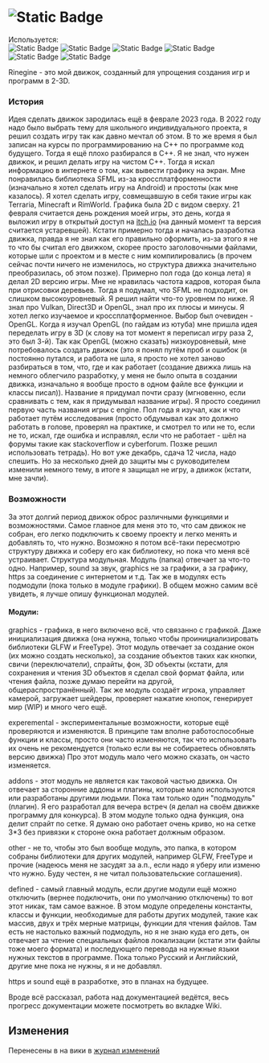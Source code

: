 # ![Static Badge](https://img.shields.io/badge/Rinegine-v0.1.0-green)  
Используется:  
![Static Badge](https://img.shields.io/badge/v3.3.8-red?logo=GLFW&logoColor=fc5a20&label=GLFW&labelColor=fc5a20&color=222222&link=https%3A%2F%2Fglfw.org%2F)
![Static Badge](https://img.shields.io/badge/v2.13.2-red?logo=FreeType&logoColor=fc5a20&label=FreeType&labelColor=0c465d&color=222222&link=https%3A%2F%2Ffreetype.org%2F)
![Static Badge](https://img.shields.io/badge/v13.2.0-red?logo=MinGW-w64&logoColor=fc5a20&label=(WIP)MinGW-w64&labelColor=1f222a&color=222222&link=https%3A%2F%2Fgithub.com%2FniXman%2Fmingw-builds-binaries%2Freleases)
![Static Badge](https://img.shields.io/badge/v3.3.0-red?logoColor=fc5a20&label=GLAD&labelColor=aaaaaa&color=222222&link=https%3A%2F%2Fglad.dav1d.de%2F)
![Static Badge](https://img.shields.io/badge/v1.1.0-red?logoColor=fc5a20&label=(WIP)OpenAL&labelColor=30a1d9&color=222222&link=https%3A%2F%2Fglad.dav1d.de%2F)
![Static Badge](https://img.shields.io/badge/v1.0.0-red?logoColor=fc5a20&label=STB&labelColor=000000&color=222222&link=https%3A%2F%2Fgithub.com%2Fnothings%2Fstb)



Rinegine - это мой движок, созданный для упрощения создания игр и программ в 2-3D.
### История
Идея сделать движок зародилась ещё в феврале 2023 года. В 2022 году надо было выбрать тему для школьного индивидуального проекта, я решил создать игру так как давно мечтал об этом. В то же время я был записан на курсы по программированию на C++ по программе код будущего. Тогда я ещё плохо разбирался в C++. Я не знал, что нужен движок, и решил делать игру на чистом C++. Тогда я искал информацию в интернете о том, как вывести графику на экран. Мне понравилась библиотека SFML из-за кроссплатформенности (изначально я хотел сделать игру на Android) и простоты (как мне казалось). Я хотел сделать игру, совмещавшую в себя такие игры как Terraria, Minecraft и RimWorld. Графика была 2D с видом сверху. 21 февраля считается день рождения моей игры, это день, когда я выложил игру в открытый доступ на [itch.io](https://rinemest.itch.io/rinerestoutdated) (на данный момент та версия считается устаревшей). Кстати примерно тогда и началась разработка движка, правда я не знал как его правильно оформить, из-за этого я не то что бы считал его движком, скорее просто заголовочными файлами, которые шли с проектом и в месте с ним компилировались (в прочем сейчас почти ничего не изменилось, но структура движка значительно преобразилась, об этом позже). Примерно пол года (до конца лета) я делал 2D версию игры. Мне не нравилась частота кадров, которая была при отрисовки деревьев. Тогда я подумал, что SFML не подходит, он слишком высокоуровневый. Я решил найти что-то уровнем по ниже. Я знал про Vulkan, Direct3D и OpenGL, знал про их плюсы и минусы. Я хотел легко изучаемое и кроссплатформенное. Выбор был очевиден - OpenGL. Когда я изучал OpenGL (по гайдам из ютуба) мне пришла идея переделать игру в 3D (к слову на тот момент я переписал игру раза 2, это был 3-й). Так как OpenGL (можно сказать) низкоуровневый, мне потребовалось создать движок (это я понял путём проб и ошибок (я постоянно путался, и работа не шла, я просто не хотел заново разбираться в том, что, где и как работает (создание движка лишь на немного облегчило разработку, у меня не было опыта в создании движка, изначально я вообще просто в одном файле все функции и классы писал)). Название я придумал почти сразу (мгновенно, если сравнивать с тем, как я придумывал название игры). Я просто соединил первую часть названия игры с engine. Пол года я изучал, как и что работает путём исследования (просто обдумывал как это должно работать в голове, проверял на практике, и смотрел то или не то, если не то, искал, где ошибка и исправлял, если что не работает - шёл на форумы такие как stackoverflow и cyberforum. Позже решил использовать тетрадь). Но вот уже декабрь, сдача 12 числа, надо спешить. Но за несколько дней до защиты мы с руководителем изменили немного тему, в итоге я защищал не игру, а движок (кстати, мне зачли).
### Возможности
За этот долгий период движок оброс различными функциями и возможностями. Самое главное для меня это то, что сам движок не собран, его легко подключить к своему проекту и легко менять и добавлять то, что нужно. Возможно я потом всё-таки пересмотрю структуру движка и соберу его как библиотеку, но пока что меня всё устраивает.
Структура модульная. Модуль (папка) отвечает за что-то одно. Например, sound за звук, graphics не за графики, а за графику, https за соединение с интернетом и т.д. Так же в модулях есть подмодули (пока только в модуле графики). В общем можно самим всё увидеть, я лучше опишу функционал модулей.
#### Модули:
graphics - графика, в него включено всё, что связанно с графикой. Даже инициализация движка (она нужна, только чтобы проинициализировать библиотеки GLFW и FreeType).
 Этот модуль отвечает за создание окон (их можно создать несколько), за создание объектов таких как кнопки, свичи (переключатели), спрайты, фон, 3D объекты (кстати, для сохранения и чтения 3D объектов я сделал свой формат файла, или чтения файла, позже думаю перейти на другой, общераспространённый). Так же модуль создаёт игрока, управляет камерой, загружает шейдеры, проверяет нажатие кнопок, генерирует мир (WIP) и много чего ещё.

experemental - экспериментальные возможности, которые ещё проверяются и изменяются. В принципе там вполне работоспособные функции и классы, просто они часто изменяются, так что использовать их очень не рекомендуется (только если вы не собираетесь обновлять версию движка)
 Про этот модуль мало чего можно сказать, он часто изменяется.

addons - этот модуль не является как таковой частью движка. Он отвечает за сторонние аддоны и плагины, которые мало используются или разработаны другими людьми.
 Пока там только один "подмодуль" (плагин). Я его разработал для вечера встреч (я делал на своём движке программу для конкурса). В этом модуле только одна функция, она делит спрайт по сетке. Я думаю оно работает очень криво, но на сетке 3*3 без привязки к стороне окна работает должным образом.

other - не то, чтобы это был вообще модуль, это папка, в котором собраны библиотеки для других модулей, например GLFW, FreeType и прочие (надеюсь меня не засудят за а.п., если надо я уберу или изменю что нужно. Буду честен, я не читал пользовательские соглашения).

defined - самый главный модуль, если другие модули ещё можно отключить (вернее подключить, они по умолчанию отключены) то вот этот никак, там самое важное.
 В этом модуле определены константы, классы и функции, необходимые для работы других модулей, такие как массив, двух и трёх мерные матрицы, функции для чтения файлов. Там есть не настолько важный подмодуль, но я не знаю куда его деть, он отвечает за чтение специальных файлов локализации (кстати эти файлы тоже моего формата) и последующего перевода на нужные языки нужных текстов в программе. Пока только Русский и Английский, другие мне пока не нужны, я и не добавлял.

https и sound ещё в разработке, это в планах на будущее.

Вроде всё рассказал, работа над документацией ведётся, весь прогресс документации можете посмотреть во вкладке Wiki.
## Изменения
Перенесены в на вики в [журнал изменений](https://github.com/Maximilian560/Rinegine/wiki/%D0%96%D1%83%D1%80%D0%BD%D0%B0%D0%BB-%D0%B8%D0%B7%D0%BC%D0%B5%D0%BD%D0%B5%D0%BD%D0%B8%D0%B9)

